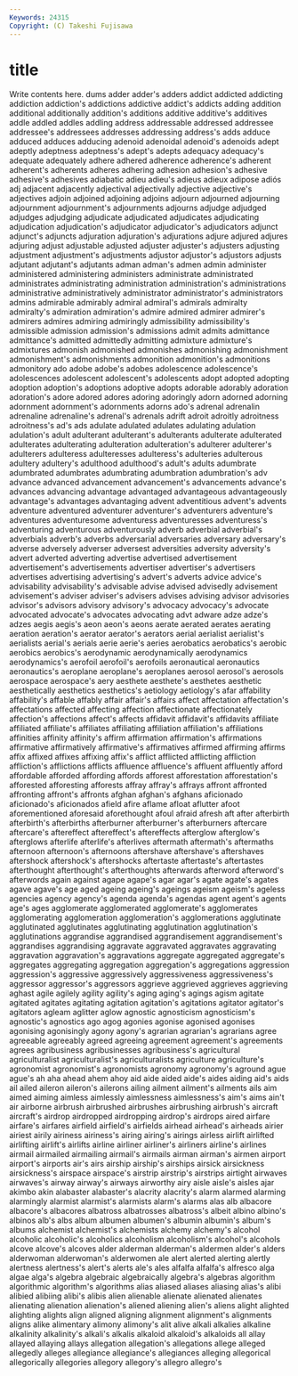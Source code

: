 ```yaml
---
Keywords: 24315 
Copyright: (C) Takeshi Fujisawa
---
```


# title

Write contents here.
dums adder adder's adders addict addicted
addicting addiction addiction's addictions addictive addict's addicts adding addition additional
additionally addition's additions additive additive's additives addle addled addles addling
address addressable addressed addressee addressee's addressees addresses addressing address's adds
adduce adduced adduces adducing adenoid adenoidal adenoid's adenoids adept adeptly
adeptness adeptness's adept's adepts adequacy adequacy's adequate adequately adhere adhered
adherence adherence's adherent adherent's adherents adheres adhering adhesion adhesion's adhesive
adhesive's adhesives adiabatic adieu adieu's adieus adieux adipose adiós adj
adjacent adjacently adjectival adjectivally adjective adjective's adjectives adjoin adjoined adjoining
adjoins adjourn adjourned adjourning adjournment adjournment's adjournments adjourns adjudge adjudged
adjudges adjudging adjudicate adjudicated adjudicates adjudicating adjudication adjudication's adjudicator adjudicator's
adjudicators adjunct adjunct's adjuncts adjuration adjuration's adjurations adjure adjured adjures
adjuring adjust adjustable adjusted adjuster adjuster's adjusters adjusting adjustment adjustment's
adjustments adjustor adjustor's adjustors adjusts adjutant adjutant's adjutants adman adman's
admen admin administer administered administering administers administrate administrated administrates administrating
administration administration's administrations administrative administratively administrator administrator's administrators admins admirable
admirably admiral admiral's admirals admiralty admiralty's admiration admiration's admire admired
admirer admirer's admirers admires admiring admiringly admissibility admissibility's admissible admission
admission's admissions admit admits admittance admittance's admitted admittedly admitting admixture
admixture's admixtures admonish admonished admonishes admonishing admonishment admonishment's admonishments admonition
admonition's admonitions admonitory ado adobe adobe's adobes adolescence adolescence's adolescences
adolescent adolescent's adolescents adopt adopted adopting adoption adoption's adoptions adoptive
adopts adorable adorably adoration adoration's adore adored adores adoring adoringly
adorn adorned adorning adornment adornment's adornments adorns ado's adrenal adrenalin
adrenaline adrenaline's adrenal's adrenals adrift adroit adroitly adroitness adroitness's ad's
ads adulate adulated adulates adulating adulation adulation's adult adulterant adulterant's
adulterants adulterate adulterated adulterates adulterating adulteration adulteration's adulterer adulterer's adulterers
adulteress adulteresses adulteress's adulteries adulterous adultery adultery's adulthood adulthood's adult's
adults adumbrate adumbrated adumbrates adumbrating adumbration adumbration's adv advance advanced
advancement advancement's advancements advance's advances advancing advantage advantaged advantageous advantageously
advantage's advantages advantaging advent adventitious advent's advents adventure adventured adventurer
adventurer's adventurers adventure's adventures adventuresome adventuress adventuresses adventuress's adventuring adventurous
adventurously adverb adverbial adverbial's adverbials adverb's adverbs adversarial adversaries adversary
adversary's adverse adversely adverser adversest adversities adversity adversity's advert adverted
adverting advertise advertised advertisement advertisement's advertisements advertiser advertiser's advertisers advertises
advertising advertising's advert's adverts advice advice's advisability advisability's advisable advise
advised advisedly advisement advisement's adviser adviser's advisers advises advising advisor
advisories advisor's advisors advisory advisory's advocacy advocacy's advocate advocated advocate's
advocates advocating advt adware adze adze's adzes aegis aegis's aeon
aeon's aeons aerate aerated aerates aerating aeration aeration's aerator aerator's
aerators aerial aerialist aerialist's aerialists aerial's aerials aerie aerie's aeries
aerobatics aerobatics's aerobic aerobics aerobics's aerodynamic aerodynamically aerodynamics aerodynamics's aerofoil
aerofoil's aerofoils aeronautical aeronautics aeronautics's aeroplane aeroplane's aeroplanes aerosol aerosol's
aerosols aerospace aerospace's aery aesthete aesthete's aesthetes aesthetic aesthetically aesthetics
aesthetics's aetiology aetiology's afar affability affability's affable affably affair affair's
affairs affect affectation affectation's affectations affected affecting affection affectionate affectionately
affection's affections affect's affects affidavit affidavit's affidavits affiliate affiliated affiliate's
affiliates affiliating affiliation affiliation's affiliations affinities affinity affinity's affirm affirmation
affirmation's affirmations affirmative affirmatively affirmative's affirmatives affirmed affirming affirms affix
affixed affixes affixing affix's afflict afflicted afflicting affliction affliction's afflictions
afflicts affluence affluence's affluent affluently afford affordable afforded affording affords
afforest afforestation afforestation's afforested afforesting afforests affray affray's affrays affront
affronted affronting affront's affronts afghan afghan's afghans aficionado aficionado's aficionados
afield afire aflame afloat aflutter afoot aforementioned aforesaid aforethought afoul
afraid afresh aft after afterbirth afterbirth's afterbirths afterburner afterburner's afterburners
aftercare aftercare's aftereffect aftereffect's aftereffects afterglow afterglow's afterglows afterlife afterlife's
afterlives aftermath aftermath's aftermaths afternoon afternoon's afternoons aftershave aftershave's aftershaves
aftershock aftershock's aftershocks aftertaste aftertaste's aftertastes afterthought afterthought's afterthoughts afterwards
afterword afterword's afterwords again against agape agape's agar agar's agate
agate's agates agave agave's age aged ageing ageing's ageings ageism
ageism's ageless agencies agency agency's agenda agenda's agendas agent agent's
agents age's ages agglomerate agglomerated agglomerate's agglomerates agglomerating agglomeration agglomeration's
agglomerations agglutinate agglutinated agglutinates agglutinating agglutination agglutination's agglutinations aggrandise aggrandised
aggrandisement aggrandisement's aggrandises aggrandising aggravate aggravated aggravates aggravating aggravation aggravation's
aggravations aggregate aggregated aggregate's aggregates aggregating aggregation aggregation's aggregations aggression
aggression's aggressive aggressively aggressiveness aggressiveness's aggressor aggressor's aggressors aggrieve aggrieved
aggrieves aggrieving aghast agile agilely agility agility's aging aging's agings
agism agitate agitated agitates agitating agitation agitation's agitations agitator agitator's
agitators agleam aglitter aglow agnostic agnosticism agnosticism's agnostic's agnostics ago
agog agonies agonise agonised agonises agonising agonisingly agony agony's agrarian
agrarian's agrarians agree agreeable agreeably agreed agreeing agreement agreement's agreements
agrees agribusiness agribusinesses agribusiness's agricultural agriculturalist agriculturalist's agriculturalists agriculture agriculture's
agronomist agronomist's agronomists agronomy agronomy's aground ague ague's ah aha
ahead ahem ahoy aid aide aided aide's aides aiding aid's
aids ail ailed aileron aileron's ailerons ailing ailment ailment's ailments
ails aim aimed aiming aimless aimlessly aimlessness aimlessness's aim's aims
ain't air airborne airbrush airbrushed airbrushes airbrushing airbrush's aircraft aircraft's
airdrop airdropped airdropping airdrop's airdrops aired airfare airfare's airfares airfield
airfield's airfields airhead airhead's airheads airier airiest airily airiness airiness's
airing airing's airings airless airlift airlifted airlifting airlift's airlifts airline
airliner airliner's airliners airline's airlines airmail airmailed airmailing airmail's airmails
airman airman's airmen airport airport's airports air's airs airship airship's
airships airsick airsickness airsickness's airspace airspace's airstrip airstrip's airstrips airtight
airwaves airwaves's airway airway's airways airworthy airy aisle aisle's aisles
ajar akimbo akin alabaster alabaster's alacrity alacrity's alarm alarmed alarming
alarmingly alarmist alarmist's alarmists alarm's alarms alas alb albacore albacore's
albacores albatross albatrosses albatross's albeit albino albino's albinos alb's albs
album albumen albumen's albumin albumin's album's albums alchemist alchemist's alchemists
alchemy alchemy's alcohol alcoholic alcoholic's alcoholics alcoholism alcoholism's alcohol's alcohols
alcove alcove's alcoves alder alderman alderman's aldermen alder's alders alderwoman
alderwoman's alderwomen ale alert alerted alerting alertly alertness alertness's alert's
alerts ale's ales alfalfa alfalfa's alfresco alga algae alga's algebra
algebraic algebraically algebra's algebras algorithm algorithmic algorithm's algorithms alias aliased
aliases aliasing alias's alibi alibied alibiing alibi's alibis alien alienable
alienate alienated alienates alienating alienation alienation's aliened aliening alien's aliens
alight alighted alighting alights align aligned aligning alignment alignment's alignments
aligns alike alimentary alimony alimony's alit alive alkali alkalies alkaline
alkalinity alkalinity's alkali's alkalis alkaloid alkaloid's alkaloids all allay allayed
allaying allays allegation allegation's allegations allege alleged allegedly alleges allegiance
allegiance's allegiances alleging allegorical allegorically allegories allegory allegory's allegro allegro's
